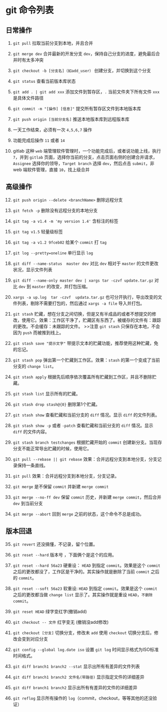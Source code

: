 # git 命令列表

## 日常操作

1. `git pull` 拉取当前分支到本地，并且合并

2. `git merge dev` 合并最新的开发分支 `dev`，保持自己分支的进度，避免最后合并时有太多冲突

3. `git checkout -b [分支名]（如add_user）` 创建分支，并切换到这个分支

4. `git status` 查看当前版本库状态

5. `git add . | git add xxx` 添加文件到暂存区，`.` 当前文件夹下所有文件 `xxx` 是具体文件路径

6. `git commit -m "[操作] [信息]"`  提交所有暂存区文件到本地版本库

7. `git push origin [当前分支名]`  推送本地版本库到远程版本库

8. 一天工作结束，必须有一次 `4,5,6,7` 操作

9. 功能完成后操作 `11` 或者 `14`

10. gitlab 这种 `web` 端管理软件管理时，一个功能完成后，或者说功能上线，执行 `7`，并到 `gitlab` 页面，选择你当前的分支，点击页面右侧的创建合并请求，`Assignee` 选择你的领导，`Target branch` 选择 `dev`，然后点击 `submit`，非 web 端软件管理，直接 `10`，找上级合并

## 高级操作

12. `git push origin --delete <branchName>` 删除远程分支

13. `git fetch -p` 删除没有远程分支的本地分支

14. `git tag -a v1.4 -m 'my version 1.4'` 含标注的标签

15. `git tag v1.5` 轻量级标签

16. `git tag -a v1.2 9fceb02` 给某个 `commit` 打 `tag`

17. `git log --pretty=oneline` 单行显示 `log`

18. `git diff --name-status  master dev` 对比 `dev` 相对于 `master` 的文件更改状况，显示文件列表

19. `git diff --name-only master dev | xargs tar -czvf update.tar.gz` 对比 `dev` 到 `master` 的改变，并打包压缩。

20. `xargs -a up.log  tar -czvf  updata.tar.gz` 也可分开执行，导出改变的文件列表，剔除不需要打包的，然后通过 `xargs -a file` 导入并打包。

21. `git stash`  贮藏，想在分支之间切换，但是又有半成品的或者不想提交的修改，使用它。效果：工作区干净了，贮藏区有东西了。被缓存的文件有：跟踪的更改。不会缓存：未跟踪的文件。 >>注意 `git stash` 只保存在本地，不会因为 `push` 而被推到线上。

22. `git stash save "提示文字"` 带提示文本的贮藏功能，推荐使用这种贮藏，免的忘记。

23. `git stash pop` 弹出第一个贮藏到工作区。效果：`stash` 的第一个变成了当前分支的 `change list`。

24. `git stash apply` 根据先后顺序依次覆盖所有贮藏到工作区，并且不删除贮藏。

25. `git stash list` 显示所有的贮藏。

26. `git stash drop stash@{0}` 删除第1个贮藏。

27. `git stash show` 查看贮藏和当前分支的 `diff` 情况。显示 `diff` 的文件列表。

28. `git stash show -p` 或者 `-patch` 查看贮藏和当前分支的 `diff` 情况。显示 `diff` 的文件内容。

29. `git stash branch testchanges` 根据贮藏开始的 `commit` 创建新分支。当现存分支不能正常导出贮藏的时候，使用它。

30. `git pull --rebase || git rebase` 效果：合并远程分支到本地分支，分支记录保持一条直线。

31. `git pull` 效果：合并远程分支到本地分支，分支记录。

32. `git merge` 是不保留 `commit` 并新建 `merge commit`

33. `git merge --no-ff dev` 保留 `commit` 历史，并新建 `merge commit`，然后合并 `dev` 到当前分支

34. `git merge --abort` 回到 `merge` 之前的状态，这个命令不总是成功。

## 版本回退

35. `git revert` 还没搞懂，不记录，留个位置。

36. `git reset --hard` 版本号 ，下面俩个是这个的应用。

37. `git reset --hard 56a23`  硬重设： `HEAD` 到指定 `commit`。效果是这个 `commit` 之后的更改都没了，工作区是干净的。其实操作就是删除了当前 `commit` 之后的 `commit`。

38. `git reset --soft 56a23`  软重设:  `HEAD` 到指定 `commit`。效果是这个 `commit` 之后的更改都当做 `change list` 显示了。其实操作就是重设 `HEAD`，`不删除commit`。

39. `git reset HEAD` 绿字变红字(撤销add)

40. `git checkout -- 文件` 红字变无 (撤销没add修改)

41. `git checkout [分支]` 切换分支，修改未 `add` 使用 `checkout` 切换分支后，修改会变到对应分支

42. `git config --global log.date iso` 设置 `git log` 时间显示格式为ISO标准时间格式。

43. `git diff branch1 branch2 --stat` 显示出所有有差异的文件列表

44. `git diff branch1 branch2 文件名(带路径)` 显示指定文件的详细差异

45. `git diff branch1 branch2` 显示出所有有差异的文件的详细差异

46. `git reflog` 显示所有操作的 `log`（commit，checkout，等等其他的还没验证）
